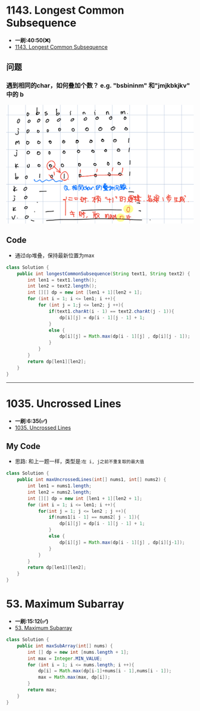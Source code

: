 # 1143. Longest Common Subsequence
* **一刷:40:50(❌)**
* [1143. Longest Common Subsequence](https://leetcode.com/problems/longest-common-subsequence/description/)

## 问题
### 遇到相同的char，如何叠加个数？ e.g. "bsbininm" 和"jmjkbkjkv" 中的 b
![image](img/1143.jpg)

## Code
* 通过dp堆叠，保持最新位置为max
```java
class Solution {
    public int longestCommonSubsequence(String text1, String text2) {
        int len1 = text1.length();
        int len2 = text2.length();
        int [][] dp = new int [len1 + 1][len2 + 1];
        for (int i = 1; i <= len1; i ++){
            for (int j = 1;j <= len2; j ++){
                if(text1.charAt(i - 1) == text2.charAt(j - 1)){
                    dp[i][j] = dp[i - 1][j - 1] + 1;
                }
                else {
                    dp[i][j] = Math.max(dp[i - 1][j] , dp[i][j - 1]);
                }
            }
        }
        return dp[len1][len2];
    }
}
```

***
# 1035. Uncrossed Lines
* **一刷:6:35(✅)**
* [1035. Uncrossed Lines](https://leetcode.com/problems/uncrossed-lines/)

## My Code
* 思路: 和上一题一样，类型是:`在 i, j之前不重复取的最大值`
```java
class Solution {
    public int maxUncrossedLines(int[] nums1, int[] nums2) {
        int len1 = nums1.length;
        int len2 = nums2.length;
        int [][] dp = new int [len1 + 1][len2 + 1];
        for (int i = 1; i <= len1; i ++){
            for(int j = 1; j <= len2 ; j ++){
                if(nums1[i - 1] == nums2[ j - 1]){
                    dp[i][j] = dp[i - 1][j - 1] + 1;
                }
                else {
                    dp[i][j] = Math.max(dp[i - 1][j] , dp[i][j-1]);
                }
            }
        }
        return dp[len1][len2];
    }
}
```

# 53. Maximum Subarray
* **一刷:15:12(✅)**
* [53. Maximum Subarray](https://leetcode.com/problems/maximum-subarray/description/)

```java
class Solution {
    public int maxSubArray(int[] nums) {
        int [] dp = new int [nums.length + 1];
        int max = Integer.MIN_VALUE;
        for (int i = 1; i <= nums.length; i ++){
            dp[i] = Math.max(dp[i-1]+nums[i - 1],nums[i - 1]);
            max = Math.max(max, dp[i]);
        }
        return max;
    }
}
```